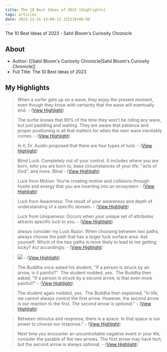 ```yaml
---
title: The 10 Best Ideas of 2023 (Highlights)
tags: articles
date: 2023-12-31 14:00:13.125110+00:00
---
```

The 10 Best Ideas of 2023 - Sahil Bloom's Curiosity Chronicle

## About
- Author: [[Sahil Bloom's Curiosity Chronicle|Sahil Bloom's Curiosity Chronicle]]
- Full Title: The 10 Best Ideas of 2023

## My Highlights
> When a surfer gets up on a wave, they enjoy the present moment, even though they know with certainty that the wave will eventually end.
\-  ([View Highlight](https://read.readwise.io/read/01hk02b1ghq42vqt29xp37tp77))

> The surfer knows that 90% of the time they won't be riding any wave, but just paddling and waiting. They are aware that patience and proper positioning is all that matters for when the next wave inevitably comes.
\-  ([View Highlight](https://read.readwise.io/read/01hk02bxdet7eehae0dd00cb66))

> In it, Dr. Austin proposed that there are four types of luck:
\-  ([View Highlight](https://read.readwise.io/read/01hk02fay5s49pvfwfbw8a9jw9))

> Blind Luck: Completely out of your control. It includes where you are born, who you are born to, base circumstances of your life, "acts of God", and more. Blind
\-  ([View Highlight](https://read.readwise.io/read/01hk02fryarbc5yd1yw0dxffzx))

> Luck from Motion: You’re creating motion and collisions through hustle and energy that you are inserting into an ecosystem
\-  ([View Highlight](https://read.readwise.io/read/01hk02gt9qtt9cz721wa4x53bk))

> Luck from Awareness: The result of your awareness and depth of understanding of a specific domain.
\-  ([View Highlight](https://read.readwise.io/read/01hk02h96fvhwf9rwwqgfkkk8e))

> Luck from Uniqueness: Occurs when your unique set of attributes attracts specific luck to you.
\-  ([View Highlight](https://read.readwise.io/read/01hk02hk2g5j4sdqnf6mmdtdtn))

> always consider my Luck Razor:
> When choosing between two paths, always choose the path that has a larger luck surface area. Ask yourself: Which of the two paths is more likely to lead to me getting lucky? Act accordingly.
\-  ([View Highlight](https://read.readwise.io/read/01hk02kz6ggnqv6yvyamakapd6))

> ![](https://embed.filekitcdn.com/e/vPLTnfkVPWWhcEdwuDSHov/p3gG9Z37naT1SeKEHKBHRc)
\-  ([View Highlight](https://read.readwise.io/read/01hk02p6mgdha4ypt7kp51xs5f))

> The Buddha once asked his student, "If a person is struck by an arrow, is it painful?"
> ​
> The student nodded, yes.
> ​
> The Buddha then asked, "If a person is struck by a second arrow, is that even more painful?"
\-  ([View Highlight](https://read.readwise.io/read/01hk02q7qe632xka8zgfytvy8e))

> The student again nodded, yes.
> ​
> The Buddha then explained, "In life, we cannot always control the first arrow. However, the second arrow is our reaction to the first. *The second arrow is optional*."
\-  ([View Highlight](https://read.readwise.io/read/01hk02r95seaf2f7qc0c7pwqgx))

> Between stimulus and response, there is a space. In that space is our power to choose our response."
\-  ([View Highlight](https://read.readwise.io/read/01hk02sapvyd40v5ykq84b0jj4))

> Next time you encounter an uncontrollable negative event in your life, consider the parable of the two arrows. The first arrow may have hurt, but the second arrow is always optional.
\-  ([View Highlight](https://read.readwise.io/read/01hk02sn2w1sfayge1tmn4mawg))

